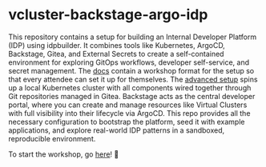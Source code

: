 # vcluster-backstage-argo-idp

This repository contains a setup for building an Internal Developer Platform (IDP) using idpbuilder. It combines tools like Kubernetes, ArgoCD, Backstage, Gitea, and External Secrets to create a self-contained environment for exploring GitOps workflows, developer self-service, and secret management. The [docs](./docs/) contain a workshop format for the setup so that every attendee can set it up for themselves. The [advanced setup](./docs/06_Advanced_Setup.md) spins up a local Kubernetes cluster with all components wired together through Git repositories managed in Gitea. Backstage acts as the central developer portal, where you can create and manage resources like Virtual Clusters with full visibility into their lifecycle via ArgoCD. This repo provides all the necessary configuration to bootstrap the platform, seed it with example applications, and explore real-world IDP patterns in a sandboxed, reproducible environment.

To start the workshop, go [here](./docs/01_Welcome.md)! 📓